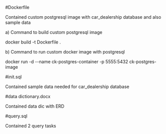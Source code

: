 
#Dockerfile

Contained custom postgresql image with car_dealership database and also sample data

a) Command to build custom postgresql image

docker build -t Dockerfile .

b) Command to run custom docker image with postgresql

docker run -d --name ck-postgres-container -p 5555:5432 ck-postgres-image

#init.sql

Contained sample data needed for car_dealership database

#data dictionary.docx

Contained data dic with ERD

#query.sql

Contained 2 query tasks
